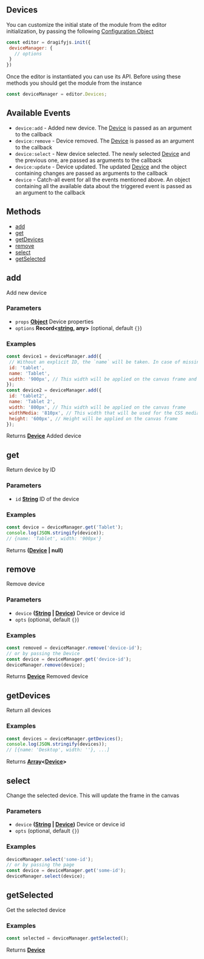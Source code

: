 <!-- Generated by documentation.js. Update this documentation by updating the source code. -->

## Devices

You can customize the initial state of the module from the editor initialization, by passing the following [Configuration Object][1]

```js
const editor = dragifyjs.init({
 deviceManager: {
   // options
 }
})
```

Once the editor is instantiated you can use its API. Before using these methods you should get the module from the instance

```js
const deviceManager = editor.Devices;
```

## Available Events

*   `device:add` - Added new device. The [Device] is passed as an argument to the callback
*   `device:remove` - Device removed. The [Device] is passed as an argument to the callback
*   `device:select` - New device selected. The newly selected [Device] and the previous one, are passed as arguments to the callback
*   `device:update` - Device updated. The updated [Device] and the object containing changes are passed as arguments to the callback
*   `device` - Catch-all event for all the events mentioned above. An object containing all the available data about the triggered event is passed as an argument to the callback

## Methods

*   [add][2]
*   [get][3]
*   [getDevices][4]
*   [remove][5]
*   [select][6]
*   [getSelected][7]

[Device]: device.html

## add

Add new device

### Parameters

*   `props` **[Object][8]** Device properties
*   `options` **Record<[string][9], any>**  (optional, default `{}`)

### Examples

```javascript
const device1 = deviceManager.add({
 // Without an explicit ID, the `name` will be taken. In case of missing `name`, a random ID will be created.
 id: 'tablet',
 name: 'Tablet',
 width: '900px', // This width will be applied on the canvas frame and for the CSS media
});
const device2 = deviceManager.add({
 id: 'tablet2',
 name: 'Tablet 2',
 width: '800px', // This width will be applied on the canvas frame
 widthMedia: '810px', // This width that will be used for the CSS media
 height: '600px', // Height will be applied on the canvas frame
});
```

Returns **[Device]** Added device

## get

Return device by ID

### Parameters

*   `id` **[String][9]** ID of the device

### Examples

```javascript
const device = deviceManager.get('Tablet');
console.log(JSON.stringify(device));
// {name: 'Tablet', width: '900px'}
```

Returns **([Device] | null)**&#x20;

## remove

Remove device

### Parameters

*   `device` **([String][9] | [Device])** Device or device id
*   `opts`   (optional, default `{}`)

### Examples

```javascript
const removed = deviceManager.remove('device-id');
// or by passing the Device
const device = deviceManager.get('device-id');
deviceManager.remove(device);
```

Returns **[Device]** Removed device

## getDevices

Return all devices

### Examples

```javascript
const devices = deviceManager.getDevices();
console.log(JSON.stringify(devices));
// [{name: 'Desktop', width: ''}, ...]
```

Returns **[Array][10]<[Device]>**&#x20;

## select

Change the selected device. This will update the frame in the canvas

### Parameters

*   `device` **([String][9] | [Device])** Device or device id
*   `opts`   (optional, default `{}`)

### Examples

```javascript
deviceManager.select('some-id');
// or by passing the page
const device = deviceManager.get('some-id');
deviceManager.select(device);
```

## getSelected

Get the selected device

### Examples

```javascript
const selected = deviceManager.getSelected();
```

Returns **[Device]**&#x20;

[1]: https://github.com/dragifyJS/dragifyjs/blob/master/src/device_manager/config/config.ts

[2]: #add

[3]: #get

[4]: #getdevices

[5]: #remove

[6]: #select

[7]: #getselected

[8]: https://developer.mozilla.org/docs/Web/JavaScript/Reference/Global_Objects/Object

[9]: https://developer.mozilla.org/docs/Web/JavaScript/Reference/Global_Objects/String

[10]: https://developer.mozilla.org/docs/Web/JavaScript/Reference/Global_Objects/Array
